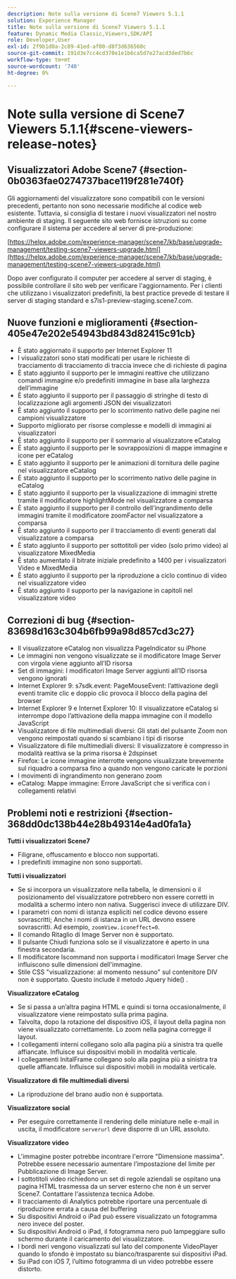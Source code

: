 ```yaml
---
description: Note sulla versione di Scene7 Viewers 5.1.1
solution: Experience Manager
title: Note sulla versione di Scene7 Viewers 5.1.1
feature: Dynamic Media Classic,Viewers,SDK/API
role: Developer,User
exl-id: 2f9b1d0a-2c89-41ed-af00-d8f3d636560c
source-git-commit: 191d3e7cc4cd370e1e1b6ca5d7e27acd3ded7b6c
workflow-type: tm+mt
source-wordcount: '740'
ht-degree: 0%

---
```


# Note sulla versione di Scene7 Viewers 5.1.1{#scene-viewers-release-notes}

## Visualizzatori Adobe Scene7 {#section-0b0363fae0274737bace119f281e740f}

Gli aggiornamenti del visualizzatore sono compatibili con le versioni precedenti, pertanto non sono necessarie modifiche al codice web esistente. Tuttavia, si consiglia di testare i nuovi visualizzatori nel nostro ambiente di staging. Il seguente sito web fornisce istruzioni su come configurare il sistema per accedere al server di pre-produzione:

[https://helpx.adobe.com/experience-manager/scene7/kb/base/upgrade-management/testing-scene7-viewers-upgrade.html](https://helpx.adobe.com/experience-manager/scene7/kb/base/upgrade-management/testing-scene7-viewers-upgrade.html)

Dopo aver configurato il computer per accedere al server di staging, è possibile controllare il sito web per verificare l&#39;aggiornamento. Per i clienti che utilizzano i visualizzatori predefiniti, la best practice prevede di testare il server di staging standard e s7is1-preview-staging.scene7.com.

## Nuove funzioni e miglioramenti {#section-405e47e202e54943bd843d82415c91cb}

* È stato aggiornato il supporto per Internet Explorer 11
* I visualizzatori sono stati modificati per usare le richieste di tracciamento di tracciamento di traccia invece che di richieste di pagina
* È stato aggiunto il supporto per le immagini reattive che utilizzano comandi immagine e/o predefiniti immagine in base alla larghezza dell’immagine
* È stato aggiunto il supporto per il passaggio di stringhe di testo di localizzazione agli argomenti JSON dei visualizzatori
* È stato aggiunto il supporto per lo scorrimento nativo delle pagine nei campioni visualizzatore
* Supporto migliorato per risorse complesse e modelli di immagini ai visualizzatori
* È stato aggiunto il supporto per il sommario al visualizzatore eCatalog
* È stato aggiunto il supporto per le sovrapposizioni di mappe immagine e icone per eCatalog
* È stato aggiunto il supporto per le animazioni di tornitura delle pagine nel visualizzatore eCatalog
* È stato aggiunto il supporto per lo scorrimento nativo delle pagine in eCatalog
* È stato aggiunto il supporto per la visualizzazione di immagini strette tramite il modificatore highlightMode nel visualizzatore a comparsa
* È stato aggiunto il supporto per il controllo dell’ingrandimento delle immagini tramite il modificatore zoomFactor nel visualizzatore a comparsa
* È stato aggiunto il supporto per il tracciamento di eventi generati dal visualizzatore a comparsa
* È stato aggiunto il supporto per sottotitoli per video (solo primo video) al visualizzatore MixedMedia
* È stato aumentato il bitrate iniziale predefinito a 1400 per i visualizzatori Video e MixedMedia
* È stato aggiunto il supporto per la riproduzione a ciclo continuo di video nel visualizzatore video
* È stato aggiunto il supporto per la navigazione in capitoli nel visualizzatore video

## Correzioni di bug {#section-83698d163c304b6fb99a98d857cd3c27}

* Il visualizzatore eCatalog non visualizza PageIndicator su iPhone
* Le immagini non vengono visualizzate se il modificatore Image Server con virgola viene aggiunto all’ID risorsa
* Set di immagini: I modificatori Image Server aggiunti all’ID risorsa vengono ignorati
* Internet Explorer 9: s7sdk.event: PageMouseEvent: l’attivazione degli eventi tramite clic e doppio clic provoca il blocco della pagina del browser
* Internet Explorer 9 e Internet Explorer 10: Il visualizzatore eCatalog si interrompe dopo l’attivazione della mappa immagine con il modello JavaScript
* Visualizzatore di file multimediali diversi: Gli stati del pulsante Zoom non vengono reimpostati quando si scambiano i tipi di risorse
* Visualizzatore di file multimediali diversi: Il visualizzatore è compresso in modalità reattiva se la prima risorsa è 2dspinset
* Firefox: Le icone immagine interrotte vengono visualizzate brevemente sul riquadro a comparsa fino a quando non vengono caricate le porzioni
* I movimenti di ingrandimento non generano zoom
* eCatalog: Mappe immagine: Errore JavaScript che si verifica con i collegamenti relativi

## Problemi noti e restrizioni {#section-368dd0dc138b44e28b49314e4ad0fa1a}

**Tutti i visualizzatori Scene7**

* Filigrane, offuscamento e blocco non supportati.
* I predefiniti immagine non sono supportati.

**Tutti i visualizzatori**

* Se si incorpora un visualizzatore nella tabella, le dimensioni o il posizionamento del visualizzatore potrebbero non essere corretti in modalità a schermo intero non nativa. Suggerisci invece di utilizzare DIV.
* I parametri con nomi di istanza espliciti nel codice devono essere sovrascritti; Anche i nomi di istanza in un URL devono essere sovrascritti. Ad esempio, `zoomView.iconeffect=0`.
* Il comando Ritaglio di Image Server non è supportato.
* Il pulsante Chiudi funziona solo se il visualizzatore è aperto in una finestra secondaria.
* Il modificatore Iscommand non supporta i modificatori Image Server che influiscono sulle dimensioni dell&#39;immagine.
* Stile CSS &quot;visualizzazione: al momento nessuno&quot; sul contenitore DIV non è supportato. Questo include il metodo Jquery hide() .

**Visualizzatore eCatalog**

* Se si passa a un’altra pagina HTML e quindi si torna occasionalmente, il visualizzatore viene reimpostato sulla prima pagina.
* Talvolta, dopo la rotazione del dispositivo iOS, il layout della pagina non viene visualizzato correttamente. Lo zoom nella pagina corregge il layout.
* I collegamenti interni collegano solo alla pagina più a sinistra tra quelle affiancate. Influisce sui dispositivi mobili in modalità verticale.
* I collegamenti InitalFrame collegano solo alla pagina più a sinistra tra quelle affiancate. Influisce sui dispositivi mobili in modalità verticale.

**Visualizzatore di file multimediali diversi**

* La riproduzione del brano audio non è supportata.

**Visualizzatore social**

* Per eseguire correttamente il rendering delle miniature nelle e-mail in uscita, il modificatore `serverurl` deve disporre di un URL assoluto.

**Visualizzatore video**

* L&#39;immagine poster potrebbe incontrare l&#39;errore &quot;Dimensione massima&quot;. Potrebbe essere necessario aumentare l’impostazione del limite per Pubblicazione di Image Server.
* I sottotitoli video richiedono un set di regole aziendali se ospitano una pagina HTML trasmessa da un server esterno che non è un server Scene7. Contattare l&#39;assistenza tecnica Adobe.
* Il tracciamento di Analytics potrebbe riportare una percentuale di riproduzione errata a causa del buffering
* Su dispositivi Android o iPad può essere visualizzato un fotogramma nero invece del poster.
* Su dispositivi Android o iPad, il fotogramma nero può lampeggiare sullo schermo durante il caricamento del visualizzatore.
* I bordi neri vengono visualizzati sul lato del componente VideoPlayer quando lo sfondo è impostato su bianco/trasparente sui dispositivi iPad.
* Su iPad con iOS 7, l’ultimo fotogramma di un video potrebbe essere distorto.
